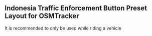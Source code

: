 ## Indonesia Traffic Enforcement Button Preset Layout for OSMTracker
It is recommended to only be used while riding a vehicle
